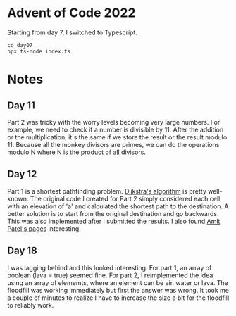# Advent of Code 2022

Starting from day 7, I switched to Typescript.

    cd day07
    npx ts-node index.ts

# Notes

## Day 11

Part 2 was tricky with the worry levels becoming very large numbers. For example, we need to check if a number is divisible by 11. After the addition or the multiplication, it's the same if we store the result or the result modulo 11. Because all the monkey divisors are primes, we can do the operations modulo N where N is the product of all divisors. 

## Day 12

Part 1 is a shortest pathfinding problem. [Dijkstra's algorithm](https://en.wikipedia.org/wiki/Dijkstra%27s_algorithm) is pretty well-known. The original code I created for Part 2 simply considered each cell with an elevation of 'a' and calculated the shortest path to the destination. A better solution is to start from the original destination and go backwards. This was also implemented after I submitted the results. I also found [Amit Patel's pages](https://theory.stanford.edu/~amitp/GameProgramming/) interesting.

## Day 18

I was lagging behind and this looked interesting. For part 1, an array of boolean (lava = true) seemed fine. For part 2, I reimplemented the idea using an array of elememts, where an element can be air, water or lava. The floodfill was working immediately but first the answer was wrong. It took me a couple of minutes to realize I have to increase the size a bit for the floodfill to reliably work.